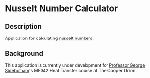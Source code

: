 # Nusselt Number Calculator

## Description

Application for calculating [nusselt numbers](https://en.wikipedia.org/wiki/Nusselt_number).

## Background

This application is currently under development for [Professor George Sidebotham](https://cooper.edu/engineering/people/george-w-sidebotham)'s ME342 Heat Transfer course at The Cooper Union.